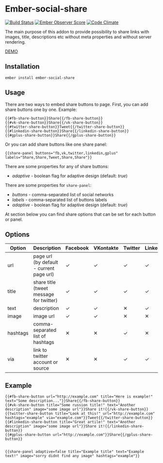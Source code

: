 # Ember-social-share
[![Build Status](https://travis-ci.org/Crabar/ember-social-share.svg?branch=master)](https://travis-ci.org/Crabar/ember-social-share) [![Ember Observer Score](https://emberobserver.com/badges/ember-social-share.svg)](https://emberobserver.com/addons/ember-social-share) [![Code Climate](https://codeclimate.com/github/Crabar/ember-social-share/badges/gpa.svg)](https://codeclimate.com/github/Crabar/ember-social-share)

The main purpose of this addon to provide possibility to share links with images, title, descriptions etc without meta properties and without server rendering.

[DEMO](https://crabar.github.io/ember-social-share/)

## Installation

    ember install ember-social-share

## Usage
There are two ways to embed share buttons to page.
First, you can add share buttons one by one. Example:

    {{#fb-share-button}}Share{{/fb-share-button}}
    {{#vk-share-button}}Share{{/vk-share-button}}
    {{#twitter-share-button}}Tweet{{/twitter-share-button}}
    {{#linkedin-share-button}}Share{{/linkedin-share-button}}
    {{#gplus-share-button}}Share{{/gplus-share-button}}

Or you can add share buttons like one share panel:

    {{share-panel buttons="fb,vk,twitter,linkedin,gplus" labels="Share,Share,Tweet,Share,Share"}}

There are some properties for any of share buttons:

* _adaptive_ - boolean flag for adaptive design (default: _true_)

There are some properties for ```share-panel```:

* _buttons_ - comma-separated list of social networks
* _labels_ - comma-separated list of buttons labels
* _adaptive_ - boolean flag for adaptive design (default: _true_)

At section below you can find share options that can be set for each button or panel.

## Options
Option | Description | Facebook | VKontakte | Twitter | LinkedIn | Google+ |
------ | ----------- | -------- | --------- | ------- | -------- | ------- |
url | page url (by default - current page url) | &#10003; | &#10003; | &#10003; | &#10003; | &#10003;
title | share title (tweet message for twitter) | &#10003; | &#10003; | &#10003; | &#10003; | &#10005;
text | description | &#10003; | &#10003; | &#10005; | &#10003; | &#10005;
image | image url | &#10003; | &#10003; | &#10005; | &#10005; | &#10005;
hashtags | comma-separated list of hashtags | &#10005; | &#10005; | &#10003; | &#10005; | &#10005;
via | link to twitter account or source | &#10005; | &#10005; | &#10003; | &#10003; | &#10005;

## Example

    {{#fb-share-button url="http://example.com" title="Here is example!" text="Some description..."}}Share{{/fb-share-button}}
    {{#vk-share-button title="Some russion title!" text="Another description" image="some image url"}}Share it!{{/vk-share-button}}
    {{twitter-share-button title="Look at this!" url="http://example.com" hashtags="example" via="example.com"}}Tweet{{/twitter-share-button}}
    {{#linkedin-share-button title="Great artile!" text="Another description" image="some image url"}}Share it!{{/linkedin-share-button}}
    {{#gplus-share-button url="http://example.com"}}Share{{/gplus-share-button}}


    {{share-panel adaptive=false title="Example title" text="Example text!" image="sorry didnt find any image" hashtags="example"}}
